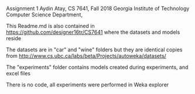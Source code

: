 Assignment 1
Aydin Atay, CS 7641, Fall 2018
Georgia Institute of Technology
Computer Science Department,

This Readme.md is also contained in https://github.com/designer16tr/CS7641 where the datasets and models reside

The datasets are in "car" and "wine" folders but they are identical copies from 
http://www.cs.ubc.ca/labs/beta/Projects/autoweka/datasets/ 

The "experiments" folder contains models created during experiments, and excel files 

There is no code, all experiments were performed in Weka explorer

